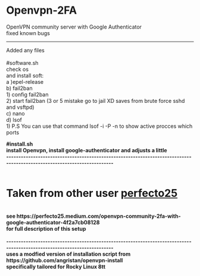 # Openvpn-2FA
OpenVPN community server with Google Authenticator</br>
fixed known bugs 


------------------------------------------------------------------------------------------------------------------------
 Added any files</br>
 </br>
 #software.sh</br>
  check os</br>
  and install soft:</br>
    a )epel-release</br>
    b) fail2ban</br>
      1) config fail2ban</br>
      2) start fail2ban (3 or 5 mistake go to jail XD saves from brute force sshd and vsftpd) </br>
    c) nano </br>
    d) lsof </br>
      1) P.S You can use that command  lsof -i -P -n to show active procces which ports </br>
      
 <strong>#install.sh<strong></br>
  install Openvpn, install google-authenticator and adjusts a little</br>
------------------------------------------------------------------------------------------------------------------------</br>
</br>
<h1 id="custom-id">Taken from other user <a href='https://github.com/perfecto25/openvpn_2fa'>perfecto25</a></h1></br>
see https://perfecto25.medium.com/openvpn-community-2fa-with-google-authenticator-4f2a7cb08128</br>
for full description of this setup</br>
</br>
------------------------------------------------------------------------------------------------------------------------
</br>
uses a modfied version of installation script from https://github.com/angristan/openvpn-install</br>
specifically tailored for Rocky Linux 8tt</br>
